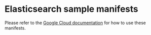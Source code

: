 # Elasticsearch sample manifests

Please refer to the [Google Cloud documentation](https://cloud.google.com/stackdriver/docs/managed-prometheus/exporters/elasticsearch) for how to use these manifests.